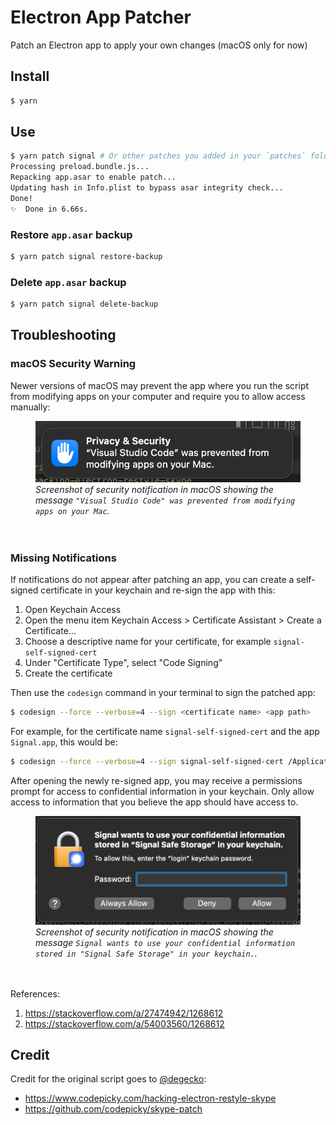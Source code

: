 # Electron App Patcher

Patch an Electron app to apply your own changes (macOS only for now)

## Install

```bash
$ yarn
```

## Use

```bash
$ yarn patch signal # Or other patches you added in your `patches` folder
Processing preload.bundle.js...
Repacking app.asar to enable patch...
Updating hash in Info.plist to bypass asar integrity check...
Done!
✨  Done in 6.66s.
```

### Restore `app.asar` backup

```bash
$ yarn patch signal restore-backup
```

### Delete `app.asar` backup

```bash
$ yarn patch signal delete-backup
```

## Troubleshooting

### macOS Security Warning

Newer versions of macOS may prevent the app where you run the script from modifying apps on your computer and require you to allow access manually:

<figure>
  <img src="macos-security-prevented-modifying-apps.png" alt="" />
  <figcaption>
    <em>
      Screenshot of security notification in macOS showing the message <code>"Visual Studio Code" was prevented from modifying apps on your Mac</code>.
    </em>
  </figcaption>
  <br />
  <br />
</figure>

### Missing Notifications

If notifications do not appear after patching an app, you can create a self-signed certificate in your keychain and re-sign the app with this:

1. Open Keychain Access
2. Open the menu item Keychain Access > Certificate Assistant > Create a Certificate...
3. Choose a descriptive name for your certificate, for example `signal-self-signed-cert`
4. Under "Certificate Type", select "Code Signing"
5. Create the certificate

Then use the `codesign` command in your terminal to sign the patched app:

```bash
$ codesign --force --verbose=4 --sign <certificate name> <app path>
```

For example, for the certificate name `signal-self-signed-cert` and the app `Signal.app`, this would be:

```bash
$ codesign --force --verbose=4 --sign signal-self-signed-cert /Applications/Signal.app
```

After opening the newly re-signed app, you may receive a permissions prompt for access to confidential information in your keychain. Only allow access to information that you believe the app should have access to.

<figure>
  <img src="macos-resigned-app-permissions.png" alt="" />
  <figcaption>
    <em>
      Screenshot of security notification in macOS showing the message <code>Signal wants to use your confidential information stored in "Signal Safe Storage" in your keychain.</code>.
    </em>
  </figcaption>
  <br />
  <br />
</figure>

References:

1. https://stackoverflow.com/a/27474942/1268612
2. https://stackoverflow.com/a/54003560/1268612

## Credit

Credit for the original script goes to [@degecko](https://github.com/degecko):

- https://www.codepicky.com/hacking-electron-restyle-skype
- https://github.com/codepicky/skype-patch
